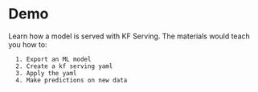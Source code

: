 # Demo

Learn how a model is served with KF Serving.
The materials would teach you how to:

      1. Export an ML model
      2. Create a kf serving yaml
      3. Apply the yaml
      4. Make predictions on new data
      
